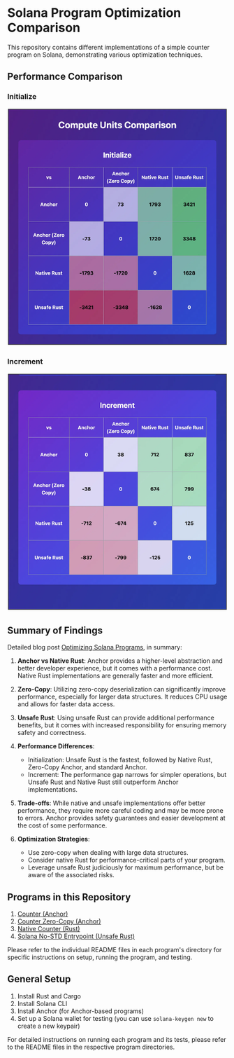 # Solana Program Optimization Comparison

This repository contains different implementations of a simple counter program on Solana, demonstrating various optimization techniques.

## Performance Comparison

### Initialize

![Initialize Performance Comparison](./images/initialize_comparison.png)

### Increment

![Increment Performance Comparison](./images/increment_comparison.png)

## Summary of Findings

Detailed blog post [Optimizing Solana Programs](https://medium.com/@het2341999/optimizing-solana-programs-26c7ddd0299c), in summary:

1. **Anchor vs Native Rust**: Anchor provides a higher-level abstraction and better developer experience, but it comes with a performance cost. Native Rust implementations are generally faster and more efficient.

2. **Zero-Copy**: Utilizing zero-copy deserialization can significantly improve performance, especially for larger data structures. It reduces CPU usage and allows for faster data access.

3. **Unsafe Rust**: Using unsafe Rust can provide additional performance benefits, but it comes with increased responsibility for ensuring memory safety and correctness.

4. **Performance Differences**:
   - Initialization: Unsafe Rust is the fastest, followed by Native Rust, Zero-Copy Anchor, and standard Anchor.
   - Increment: The performance gap narrows for simpler operations, but Unsafe Rust and Native Rust still outperform Anchor implementations.

5. **Trade-offs**: While native and unsafe implementations offer better performance, they require more careful coding and may be more prone to errors. Anchor provides safety guarantees and easier development at the cost of some performance.

6. **Optimization Strategies**: 
   - Use zero-copy when dealing with large data structures.
   - Consider native Rust for performance-critical parts of your program.
   - Leverage unsafe Rust judiciously for maximum performance, but be aware of the associated risks.

## Programs in this Repository

1. [Counter (Anchor)](./counter/README.md)
2. [Counter Zero-Copy (Anchor)](./counter-zero-copy/README.md)
3. [Native Counter (Rust)](./native-counter/README.md)
4. [Solana No-STD Entrypoint (Unsafe Rust)](./solana-nostd-entrypoint/README.md)

Please refer to the individual README files in each program's directory for specific instructions on setup, running the program, and testing.

## General Setup

1. Install Rust and Cargo
2. Install Solana CLI
3. Install Anchor (for Anchor-based programs)
4. Set up a Solana wallet for testing (you can use `solana-keygen new` to create a new keypair)

For detailed instructions on running each program and its tests, please refer to the README files in the respective program directories.
